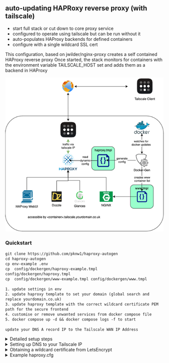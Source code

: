 
## auto-updating HAPRoxy reverse proxy (with tailscale)

- start full stack or cut down to core proxy service
- configured to operate using tailscale but can be run without it
- auto-populates HAProxy backends for defined containers
- configure with a single wildcard SSL cert

This configuration, based on jwilder/nginx-proxy creates a self contained HAProxy reverse proxy
Once started, the stack monitors for containers with the environment variable TAILSCALE_HOST set and adds them as a backend in HAProxy

![alt text](https://github.com/pknw1/tailscale_haproxy_dockergen/blob/main/tailscale.png?raw=true)

### Quickstart
```
git clone https://github.com/pknw1/haproxy-autogen
cd haproxy-autogen
cp env-example .env
cp  config/dockergen/haproxy-example.tmpl config/dockergen/haproxy.tmpl
cp  config/dockergen/www-example.tmpl config/dockergen/www.tmpl

1. update settings in env
2. update haproxy template to set your domain (global search and replace yourdomain.co.uk)
3. update haproxy template with the correct wildcard certificate PEM path for the secure frontend
4. customise or remove unwanted services from docker compose file
5. docker compose up -d && docker compose logs -f to start

update your DNS A record IP to the Tailscale WAN IP Address
```


<details>
  <summary>Detailed setup steps</summary>
  
1. Clone the repository
```
git clone https://github.com/pknw1/haproxy-autogen
cd haproxy-autogen
```

2. Modify the example config

- [ ] Copy env-example to .env
        ```
        cp env-example .env
        ```
- [ ] Update values in env file
    - [ ] Obtain API Key from [TailScale](https://login.tailscale.com/admin/settings/keys)
    - [ ] Set the HAPROXY_IP from your tailscale_network range 
    - [ ] Set the tailscale network name
    - [ ] Set the domain assigned to your Tailscale Network (tailscale.yourdomain.com)
    
        ```
        TS_AUTHKEY= ** create a key at https://login.tailscale.com/admin/settings/keys **
        HAPROXY_IP=172.32.0.200
        TAILSCALE_NETWORK=tailscale_haproxy
        TAILSCALE_DOMAIN=tailscale.yourdomain.co.uk
        ```
- [ ] Create config/dockergen/haproxy.tmpl from the example
    - [ ] global search and replace ".yourdomain.co.uk" as required
        ```
        sed -i 's/.yourdomain.co.uk/youdetails/g' config/dockergen/haproxy.tmpl
        ```
    - [ ] update the path to your wildcard certificate for *.tailscale.yourdomain.co.uk
        ```
        vi config/dockergen/haproxy.tmpl
        
        frontend secure 
          bind *:443 ssl crt /etc/ssl/private/tailscale-yourdomain.co.uk.pem 
          tcp-request inspect-delay 15s
          errorfiles httperrors
          mode http
          option forwardfor

        ```
    
- [ ] Create config/dockergen/www.tmpl from the example
          ```
          cp config/dockergen/www-example.tmpl config/dockergen/www.tmpl
          ```

- [ ] modify the config/dockergen/docker-gen.cfg
    - [ ] update paths to templates and outputs if changed from defaults
    
3. starts with docker compose up -d
```
docker compose up -d
```


The compose up command will start the stack as follows

 - create the network
 - start the tailscale VPN [container](https://tailscale.com/kb/1282/docker) and register
 - start [Dozzle](https://dozzle.dev/)
 - start [Glances](https://github.com/nicolargo/glances)
 - Start HAProxy Web UI
 - Start NGINX
 - Start WhoAmI
 - start the [dockergen](https://github.com/nginx-proxy/docker-gen) container 
 - start the HAPRoxy container
 
 Any container started with environment variable TAILSCALE_HOST set will dynamically add or 
 remove from the HA Proxy config and then restart the HA Proxy Server
 
</details>

 
 
<details>
  <summary>Setting up DNS to your Tailscale IP</summary>
  
 You can obtain your Tailscale IP from the tailscale container
    ```
    docker logs tailscale_vpn | grep peerapi
    2024/11/19 23:56:32 peerapi: serving on http://100.76.158.49:35352
    ```
 
    You should ensure that you have DNS entries for your domain
    ```
    - tailscale.yourdomain.co.uk.	3600	IN	A	100.xxx.xxx.xxx
    - *.tailscale.yourdomain.co.uk. 3600	IN	CNAME	tailscale.yourdomain.co.uk.
    ```

</details>



<details>
  <summary>Obtaining a wildcard certificate from LetsEncrypt</summary>
  
  I recommend setting up API Access for your DNS provider and scripting an SSL renew script
  

  ### tailscale-cert.sh
  ```bash

    #!/bin/bash


    function renew() {
    sudo docker run -it --rm --name certbot \
        -v "/etc/letsencrypt:/etc/letsencrypt" \
        -v "/var/lib/letsencrypt:/var/lib/letsencrypt" \
        -v "/root/ovh.conf:/ovh.conf" \
        certbot/dns-ovh certonly --dns-ovh --dns-ovh-credentials /ovh.conf \
        --agree-tos -m your@email.co.uk \
        -d *.tailscale.yourdomain.co.uk -d tailscale.yourdomain.co.uk
    }

    function merge() {
        if [ -f /etc/ssl/private/tailscale-yourdomain.co.uk.pem ]; then sudo rm /etc/ssl/private/tailscale-yourdomain.co.uk.pem; fi
        sudo find /etc/letsencrypt/live -type l -iname '*pem' -mmin -3 -exec cat "{}" >> /etc/ssl/private/tailscale-yourdomain.co.uk.pem \;
    }

    renew
    merge

  ```
</details>


<details>
<summary>Example haproxy.cfg</summary>

```
global
  log stdout len 65335 local0
  log /dev/log    local0
  log /dev/log    local1 notice
  chroot /var/lib/haproxy
  user haproxy
  group haproxy
  daemon
  #maxconn 4096
  
defaults
  log global
  mode http
  option dontlognull
  option httplog
  timeout connect 50000
  timeout client 50000
  timeout server 50000
  
http-errors httperrors
  errorfile 503 /config/error-pages/503.http
  errorfile 400 /config/error-pages/404.http
  
listen stats
  bind *:9000
  mode http
  log-format "%ci %ST %HM %HP%HQ"
  http-request set-log-level silent
  stats enable
  stats hide-version
  stats scope .
  stats realm Haproxy\ Statistics
  stats uri /
  
frontend http
  bind *:80
  http-request set-var(proc.sub) str("tailscale"),lower if { hdr_end(Host) -i .tailscale.yourdomain.co.uk }
  http-request set-var(proc.application) req.hdr(host),lower,regsub(\.tailscale\.pknw1\.co\.uk$,) if { hdr_end(Host) -i .tailscale.yourdomain.co.uk }
  redirect scheme https if !{ ssl_fc }
  default_backend failback
  
  
frontend secure 
  bind *:443 ssl crt /etc/ssl/private/tailscale-yourdomain.co.uk.pem 
  tcp-request inspect-delay 15s
  errorfiles httperrors
  mode http
  option forwardfor
  http-request set-var(proc.sub) str("insecure"),lower if { hdr_end(Host) -i .yourdomain.co.uk }
  http-request set-var(proc.application) req.hdr(host),lower,regsub(\.pknw1\.co\.uk$,) if { hdr_end(Host) -i .yourdomain.co.uk }
  
  http-request set-var(proc.sub) str("tailscale"),lower if { hdr_end(Host) -i .tailscale.yourdomain.co.uk }
  http-request set-var(proc.application) req.hdr(host),lower,regsub(\.tailscale\.pknw1\.co\.uk$,) if { hdr_end(Host) -i .tailscale.yourdomain.co.uk }
  
  http-request set-var(proc.origin) req.hdr(Origin)
  http-request set-var(proc.referrer) req.hdr(Referer)
  http-request set-var(proc.host) req.hdr(Host)
  http-request set-var(req.scheme) str(https) if { ssl_fc }
  http-request set-var(req.questionmark) str(?) if { query -m found }
  http-request set-var(req.path) path
  http-request set-var(txn.req_hdrs) req.hdrs
  
  http-request set-header X-Forwarded-Host   %[req.hdr(Host)]
  http-request set-header X-Forwarded-For %[src] if ! { req.hdr(X-Forwarded-For) -m found }
  http-request set-header X-Forwarded-Method %[method]
  http-request set-header X-Forwarded-Proto  %[var(req.scheme)]
  http-request set-header X-Forwarded-URI    %[path]%[var(req.questionmark)]%[query]
  http-request set-header X-Forwarded-Proto https if { ssl_fc }
  http-request set-header X-Forwarded-Proto http if !{ ssl_fc }
  
  http-response add-header sec-fetch-site cross-site
  http-response set-header Strict-Transport-Security "max-age=15552000; includeSubDomains"
  http-response set-header X-Frame-Options allowall
  http-response set-header X-Xss-Protection "0" #"1; mode=block"
  
  acl	secure_domain 	hdr_end(Host) -i .secure.yourdomain.co.uk
  acl	admin_domain	hdr_end(Host) -i .admin.yourdomain.co.uk
  acl   top_domain	hdr_end(Host) -i .yourdomain.co.uk
  
  use_backend %[req.hdr(Host)] 
  default_backend failback

# dozzle.tailscale.yourdomain.co.uk
backend dozzle.tailscale.yourdomain.co.uk
option http-server-close
  http-response add-header Set-Cookie "APP=%[var(proc.application)]; max-age=2620800; domain=.yourdomain.co.uk; path=/; samesite=lax; httponly;"
  http-response add-header Set-Cookie "SUB=%[var(proc.sub)]; max-age=2620800; domain=.yourdomain.co.uk; path=/; samesite=lax; httponly;"
  server dozzle_tailscale_pknw1_co_uk0 172.32.0.6:8080

# glances.tailscale.yourdomain.co.uk
backend glances.tailscale.yourdomain.co.uk
option http-server-close
  http-response add-header Set-Cookie "APP=%[var(proc.application)]; max-age=2620800; domain=.yourdomain.co.uk; path=/; samesite=lax; httponly;"
  http-response add-header Set-Cookie "SUB=%[var(proc.sub)]; max-age=2620800; domain=.yourdomain.co.uk; path=/; samesite=lax; httponly;"
  server  glances_tailscale_pknw1_co_uk0 172.32.0.9:61208

# haproxy-ui.tailscale.yourdomain.co.uk
backend haproxy-ui.tailscale.yourdomain.co.uk
option http-server-close
  http-response add-header Set-Cookie "APP=%[var(proc.application)]; max-age=2620800; domain=.yourdomain.co.uk; path=/; samesite=lax; httponly;"
  http-response add-header Set-Cookie "SUB=%[var(proc.sub)]; max-age=2620800; domain=.yourdomain.co.uk; path=/; samesite=lax; httponly;"
  server haproxy-ui_tailscale_pknw1_co_uk0 172.32.0.7:5000

# radarr.tailscale.yourdomain.co.uk
backend radarr.tailscale.yourdomain.co.uk
option http-server-close
  http-response add-header Set-Cookie "APP=%[var(proc.application)]; max-age=2620800; domain=.yourdomain.co.uk; path=/; samesite=lax; httponly;"
  http-response add-header Set-Cookie "SUB=%[var(proc.sub)]; max-age=2620800; domain=.yourdomain.co.uk; path=/; samesite=lax; httponly;"
  server radarr_tailscale_pknw1_co_uk0 172.32.0.5:7878

# whoami.tailscale.yourdomain.co.uk
backend whoami.tailscale.yourdomain.co.uk
option http-server-close
  http-response add-header Set-Cookie "APP=%[var(proc.application)]; max-age=2620800; domain=.yourdomain.co.uk; path=/; samesite=lax; httponly;"
  http-response add-header Set-Cookie "SUB=%[var(proc.sub)]; max-age=2620800; domain=.yourdomain.co.uk; path=/; samesite=lax; httponly;"
  server whoami_tailscale_pknw1_co_uk0 172.32.0.8:8000

# www.tailscale.yourdomain.co.uk
backend www.tailscale.yourdomain.co.uk
option http-server-close
  http-response add-header Set-Cookie "APP=%[var(proc.application)]; max-age=2620800; domain=.yourdomain.co.uk; path=/; samesite=lax; httponly;"
  http-response add-header Set-Cookie "SUB=%[var(proc.sub)]; max-age=2620800; domain=.yourdomain.co.uk; path=/; samesite=lax; httponly;"
  server www_tailscale_pknw1_co_uk0 172.32.0.3:80


backend failback
```

</details>
